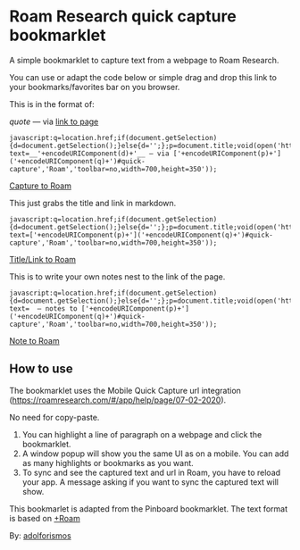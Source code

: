 # Roam Research quick capture bookmarklet
A simple bookmarklet to capture text from a webpage to Roam Research.

You can use or adapt the code below or simple drag and drop this link to your bookmarks/favorites bar on you browser.

This is in the format of:

_quote_ — via [link to page](https://google.com)

```
javascript:q=location.href;if(document.getSelection){d=document.getSelection();}else{d='';};p=document.title;void(open('https://roamresearch.com?text=__'+encodeURIComponent(d)+'__ — via ['+encodeURIComponent(p)+']('+encodeURIComponent(q)+')#quick-capture','Roam','toolbar=no,width=700,height=350'));
```

<a href="javascript:q%3Dlocation.href%3Bif%28document.getSelection%29%7Bd%3Ddocument.getSelection%28%29%3B%7Delse%7Bd%3D%27%27%3B%7D%3Bp%3Ddocument.title%3Bvoid%28open%28%27https%3A%2F%2Froamresearch.com%3Ftext%3D__%27%2BencodeURIComponent%28d%29%2B%27__%20%E2%80%94%20via%20%5B%27%2BencodeURIComponent%28p%29%2B%27%5D%28%27%2BencodeURIComponent%28q%29%2B%27%29%23quick-capture%27%2C%27Roam%27%2C%27toolbar%3Dno%2Cwidth%3D700%2Cheight%3D350%27%29%29%3B">Capture to Roam</a>

This just grabs the title and link in markdown.

```
javascript:q=location.href;if(document.getSelection){d=document.getSelection();}else{d='';};p=document.title;void(open('https://roamresearch.com?text=['+encodeURIComponent(p)+']('+encodeURIComponent(q)+')#quick-capture','Roam','toolbar=no,width=700,height=350'));
```
<a href="javascript:q%3Dlocation.href%3Bif%28document.getSelection%29%7Bd%3Ddocument.getSelection%28%29%3B%7Delse%7Bd%3D%27%27%3B%7D%3Bp%3Ddocument.title%3Bvoid%28open%28%27https%3A%2F%2Froamresearch.com%3Ftext%3D%5B%27%2BencodeURIComponent%28p%29%2B%27%5D%28%27%2BencodeURIComponent%28q%29%2B%27%29%23quick-capture%27%2C%27Roam%27%2C%27toolbar%3Dno%2Cwidth%3D700%2Cheight%3D350%27%29%29%3B">Title/Link to Roam</a>

This is to write your own notes nest to the link of the page.

```
javascript:q=location.href;if(document.getSelection){d=document.getSelection();}else{d='';};p=document.title;void(open('https://roamresearch.com?text=  — notes to ['+encodeURIComponent(p)+']('+encodeURIComponent(q)+')#quick-capture','Roam','toolbar=no,width=700,height=350'));
```
<a href="javascript:q%3Dlocation.href%3Bif%28document.getSelection%29%7Bd%3Ddocument.getSelection%28%29%3B%7Delse%7Bd%3D%27%27%3B%7D%3Bp%3Ddocument.title%3Bvoid%28open%28%27https%3A%2F%2Froamresearch.com%3Ftext%3D++%E2%80%94+notes+to+%5B%27%2BencodeURIComponent%28p%29%2B%27%5D%28%27%2BencodeURIComponent%28q%29%2B%27%29%23quick-capture%27%2C%27Roam%27%2C%27toolbar%3Dno%2Cwidth%3D700%2Cheight%3D350%27%29%29%3B">Note to Roam</a>


## How to use

The bookmarklet uses the Mobile Quick Capture url integration (https://roamresearch.com/#/app/help/page/07-02-2020).

No need for copy-paste.

1. You can highlight a line of paragraph on a webpage and click the bookmarklet. 
2. A window popup will show you the same UI as on a mobile. You can add as many highlights or bookmarks as you want. 
3. To sync and see the captured text and url in Roam, you have to reload your app. A message asking if you want to sync the captured text will show.

This bookmarlet is adapted from the Pinboard bookmarklet. The text format is based on [+Roam](https://chrome.google.com/webstore/detail/%20roam/ekdmipoabmcjmlonhcdoijilfdoomjbm)

By: [adolforismos](https://medium.com/@adolforismos)
